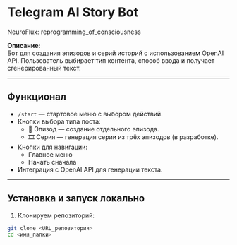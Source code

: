 # Telegram AI Story Bot
NeuroFlux: reprogramming_of_consciousness

**Описание:**  
Бот для создания эпизодов и серий историй с использованием OpenAI API. Пользователь выбирает тип контента, способ ввода и получает сгенерированный текст.  

---

## Функционал

- `/start` — стартовое меню с выбором действий.  
- Кнопки выбора типа поста:  
  - 📘 Эпизод — создание отдельного эпизода.  
  - 🎞 Серия — генерация серии из трёх эпизодов (в разработке).  
- Кнопки для навигации:  
  - Главное меню  
  - Начать сначала  
- Интеграция с OpenAI API для генерации текста.  

---

## Установка и запуск локально

1. Клонируем репозиторий:

```bash
git clone <URL_репозитория>
cd <имя_папки>
